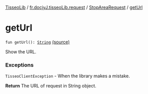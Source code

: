 [TisseoLib](../../index.md) / [fr.docjyJ.tisseoLib.request](../index.md) / [StopAreaRequest](index.md) / [getUrl](./get-url.md)

# getUrl

`fun getUrl(): `[`String`](https://kotlinlang.org/api/latest/jvm/stdlib/kotlin/-string/index.html) [(source)](https://github.com/docjyJ/TisseoLib/tree/master/src/main/kotlin/fr/docjyJ/tisseoLib/request/StopAreaRequest.kt#L78)

Show the URL.

### Exceptions

`TisseoClientException` - When the library makes a mistake.

**Return**
The URL of request in String object.


